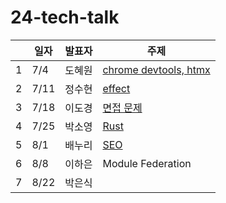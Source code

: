 # 24-tech-talk

|  | 일자  | 발표자 | 주제 |
|--|------|------|------|
| 1| 7/4  | 도혜원 | [chrome devtools, htmx](https://github.com/livid-fe-study/24-tech-talk/tree/main/w01) |
| 2| 7/11 | 정수현 | [effect](https://github.com/livid-fe-study/24-tech-talk/tree/main/w02) |
| 3| 7/18 | 이도경 | [면접 문제](https://github.com/livid-fe-study/24-tech-talk/blob/main/w03/%EB%85%B8%ED%8A%B8.md) |
| 4| 7/25 | 박소영 | [Rust](https://github.com/livid-fe-study/24-tech-talk/blob/main/w04/%EB%B0%9C%ED%91%9C%EC%9E%90%EB%A3%8C.md) |
| 5| 8/1  | 배누리 | [SEO](https://github.com/livid-fe-study/24-tech-talk/tree/main/w05) |
| 6| 8/8  | 이하은 | Module Federation |
| 7| 8/22 | 박은식 |  |
